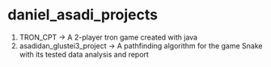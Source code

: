 # daniel_asadi_projects
1) TRON_CPT -> A 2-player tron game created with java
2) asadidan_glustei3_project -> A pathfinding algorithm for the game Snake with its tested data analysis and report
